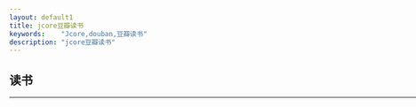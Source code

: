 ```yaml
---
layout: default1
title: jcore豆瓣读书
keywords:	 "Jcore,douban,豆瓣读书"
description: "jcore豆瓣读书"
---
```

<div style="width:1000px;margin:0 auto;" >

<h2>读书</h2>
<hr/>
<article>
	<div id="archives">
		<div id="douban">
<!--
			<div id="bookreading" class="douban-list"></div>
			<div id="bookread" class="douban-list"></div>
			<div id="bookwish" class="douban-list"></div>
-->
		</div>
	</div>
</article>
<script type="text/javascript" src="{{ site.staticurl }}/resources/js/douban.js"></script>
<script type="text/javascript">
	var dbapi = new DoubanApi();
	window.onload = function(){
		dbapi.show();
	};
</script>
</div>

